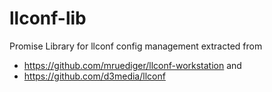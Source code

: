# llconf-lib
Promise Library for llconf config management extracted from 
* https://github.com/mruediger/llconf-workstation and
* https://github.com/d3media/llconf
